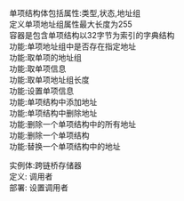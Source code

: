  单项结构体包括属性:类型,状态,地址组  
 定义单项地址组属性最大长度为255  
 容器是包含单项结构以32字节为索引的字典结构  
 功能:单项地址组中是否存在指定地址  
 功能:取单项的地址组  
 功能:取单项信息  
 功能:取单项地址组长度  
 功能:设置单项信息  
 功能:单项结构中添加地址  
 功能:单项结构中删除地址  
 功能:删除一个单项结构中的所有地址  
 功能:删除一个单项结构  
 功能:替换一个单项结构中的地址  
 
 实例体:跨链桥存储器  
 定义: 调用者  
 部署: 设置调用者  